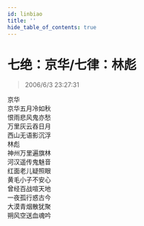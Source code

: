 ```yaml
---
id: linbiao
title: ''
hide_table_of_contents: true
---
```


# 七绝：京华/七律：林彪

> 2006/6/3 23:27:31

<div style={{fontSize: 'xx-large', fontWeight: 'normal', textAlign: 'center', lineHeight: '250%'}}>
京华
</div>

<div style={{fontSize: 'x-large', fontWeight: 'normal', textAlign: 'center', lineHeight: '150%'}}>
京华五月冷如秋<br/>
恨雨悲风鬼亦愁<br/>
万里灰云吞日月<br/>
西山无语影沉浮
</div>

<div style={{fontSize: 'xx-large', fontWeight: 'normal', textAlign: 'center', lineHeight: '250%'}}>
林彪
</div>

<div style={{fontSize: 'x-large', fontWeight: 'normal', textAlign: 'center', lineHeight: '150%'}}>
神州万里遍旗林<br/>
河汉遥传鬼魅音<br/>
红面老儿疑照眼<br/>
黄毛小子不安心<br/>
曾经百战喧天地<br/>
一夜孤行惑古今<br/>
大漠青烟散犹聚<br/>
朔风空送血魂吟
</div>